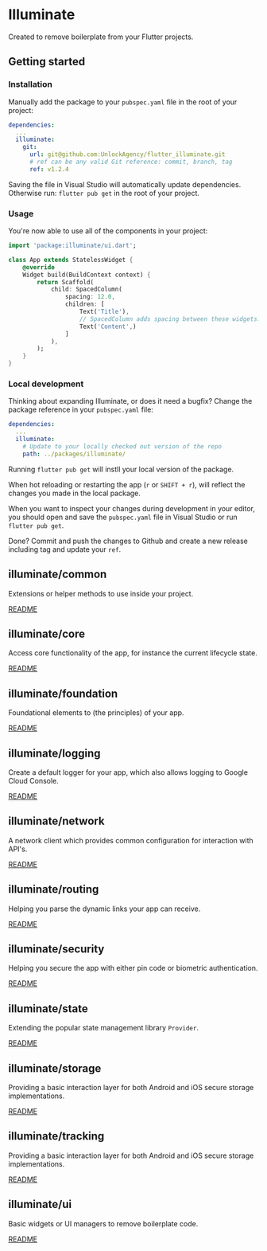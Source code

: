 # Illuminate

Created to remove boilerplate from your Flutter projects.

## Getting started

### Installation

Manually add the package to your `pubspec.yaml` file in the root of your project:

```yaml
dependencies:
  ...
  illuminate:
    git:
      url: git@github.com:UnlockAgency/flutter_illuminate.git
      # ref can be any valid Git reference: commit, branch, tag
      ref: v1.2.4
```

Saving the file in Visual Studio will automatically update dependencies. Otherwise run: `flutter pub get` in the root of your project.

### Usage

You're now able to use all of the components in your project:

```dart
import 'package:illuminate/ui.dart';

class App extends StatelessWidget { 
    @override
    Widget build(BuildContext context) {
        return Scaffold(
            child: SpacedColumn(
                spacing: 12.0,
                children: [
                    Text('Title'),
                    // SpacedColumn adds spacing between these widgets.
                    Text('Content',)
                ]
            ),
        );
    }
}
```

### Local development

Thinking about expanding Illuminate, or does it need a bugfix? Change the package reference in your `pubspec.yaml` file:

```yaml
dependencies:
  ...
  illuminate:
    # Update to your locally checked out version of the repo
    path: ../packages/illuminate/
```

Running `flutter pub get` will instll your local version of the package. 

When hot reloading or restarting the app (`r` or `SHIFT + r`), will reflect the changes you made in the local package.

When you want to inspect your changes during development in your editor, you should open and save the `pubspec.yaml` file in Visual Studio or run `flutter pub get`.

Done? Commit and push the changes to Github and create a new release including tag and update your `ref`. 

## illuminate/common

Extensions or helper methods to use inside your project. 

[README](lib/common/README.md)

## illuminate/core

Access core functionality of the app, for instance the current lifecycle state.

[README](lib/core/README.md)

## illuminate/foundation

Foundational elements to (the principles) of your app.

[README](lib/foundation/README.md)

## illuminate/logging

Create a default logger for your app, which also allows logging to Google Cloud Console.

[README](lib/logging/README.md)

## illuminate/network

A network client which provides common configuration for interaction with API's.  

[README](lib/network/README.md)

## illuminate/routing

Helping you parse the dynamic links your app can receive.

[README](lib/routing/README.md)

## illuminate/security

Helping you secure the app with either pin code or biometric authentication.

[README](lib/security/README.md)

## illuminate/state

Extending the popular state management library `Provider`.

[README](lib/state/README.md)

## illuminate/storage

Providing a basic interaction layer for both Android and iOS secure storage implementations.

[README](lib/storage/README.md)

## illuminate/tracking

Providing a basic interaction layer for both Android and iOS secure storage implementations.

[README](lib/tracking/README.md)

## illuminate/ui

Basic widgets or UI managers to remove boilerplate code.

[README](lib/ui/README.md)